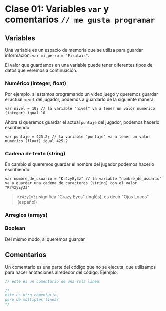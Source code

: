 # Clase 01: Variables `var` y comentarios `// me gusta programar`

## Variables

Una variable es un espacio de memoria que se utiliza para guardar información: `var mi_perro = "Firulais"`.

El valor que guardamos en una variable puede tener diferentes tipos de datos que veremos a continuación.

### Numérico (integer, float)

Por ejemplo, si estamos programando un video juego y queremos guardar el actual `nivel` del jugador, podemos a guardarlo de la siguiente manera:

`var nivel = 10; // la variable "nivel" va a tener un valor numérico (integer) igual 10`

Ahora si queremos guardar el actual `puntaje` del jugador, podemos hacerlo escribiendo:

`var puntaje = 425.2; // la variable "puntaje" va a tener un valor numérico (float) igual 425.2`

### Cadena de texto (string)

En cambio si queremos guardar el nombre del jugador podemos hacerlo escribiendo:

`var nombre_de_usuario = "Kr4zyEy3z" // la variable "nombre_de_usuario" va a guardar una cadena de caracteres (string) con el valor "Kr4zyEy3z"`

> `Kr4zyEy3z` significa "Crazy Eyes" (inglés), es decir "Ojos Locos" (español)

### Arreglos (arrays)

### Boolean

Del mismo modo, si queremos guardar

## Comentarios

Un comentario es una parte del código que no se ejecuta, que utilizamos para hacer anotaciones alrededor del código. Ejemplo:

```javascript
// este es un comentario de una sola línea

/*
este es otro comentario,
pero de múltiples líneas
*/
```
